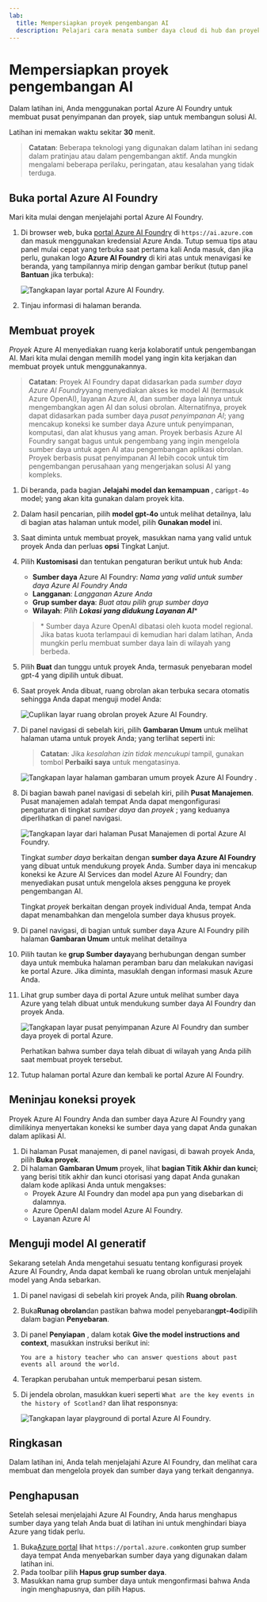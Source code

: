 ```yaml
---
lab:
  title: Mempersiapkan proyek pengembangan AI
  description: Pelajari cara menata sumber daya cloud di hub dan proyek sehingga pengembang disiapkan agar sukses saat membangun solusi AI.
---
```


# Mempersiapkan proyek pengembangan AI

Dalam latihan ini, Anda menggunakan portal Azure AI Foundry untuk membuat pusat penyimpanan dan proyek, siap untuk membangun solusi AI.

Latihan ini memakan waktu sekitar **30** menit.

> **Catatan**: Beberapa teknologi yang digunakan dalam latihan ini sedang dalam pratinjau atau dalam pengembangan aktif. Anda mungkin mengalami beberapa perilaku, peringatan, atau kesalahan yang tidak terduga.

## Buka portal Azure AI Foundry

Mari kita mulai dengan menjelajahi portal Azure AI Foundry.

1. Di browser web, buka [portal Azure AI Foundry](https://ai.azure.com) di `https://ai.azure.com` dan masuk menggunakan kredensial Azure Anda. Tutup semua tips atau panel mulai cepat yang terbuka saat pertama kali Anda masuk, dan jika perlu, gunakan logo **Azure AI Foundry** di kiri atas untuk menavigasi ke beranda, yang tampilannya mirip dengan gambar berikut (tutup panel **Bantuan** jika terbuka):

    ![Tangkapan layar portal Azure AI Foundry.](./media/ai-foundry-home.png)

1. Tinjau informasi di halaman beranda.

## Membuat proyek

*Proyek* Azure AI menyediakan ruang kerja kolaboratif untuk pengembangan AI. Mari kita mulai dengan memilih model yang ingin kita kerjakan dan membuat proyek untuk menggunakannya.

> **Catatan**: Proyek AI Foundry dapat didasarkan pada *sumber daya Azure AI Foundry*yang menyediakan akses ke model AI (termasuk Azure OpenAI), layanan Azure AI, dan sumber daya lainnya untuk mengembangkan agen AI dan solusi obrolan. Alternatifnya, proyek dapat didasarkan pada sumber daya *pusat penyimpanan AI*; yang mencakup koneksi ke sumber daya Azure untuk penyimpanan, komputasi, dan alat khusus yang aman. Proyek berbasis Azure AI Foundry sangat bagus untuk pengembang yang ingin mengelola sumber daya untuk agen AI atau pengembangan aplikasi obrolan. Proyek berbasis pusat penyimpanan AI lebih cocok untuk tim pengembangan perusahaan yang mengerjakan solusi AI yang kompleks.

1. Di beranda, pada bagian **Jelajahi model dan kemampuan** , cari`gpt-4o` model; yang akan kita gunakan dalam proyek kita.
1. Dalam hasil pencarian, pilih **model gpt-4o** untuk melihat detailnya, lalu di bagian atas halaman untuk model, pilih **Gunakan model** ini.
1. Saat diminta untuk membuat proyek, masukkan nama yang valid untuk proyek Anda dan perluas **opsi** Tingkat Lanjut.
1. Pilih **Kustomisasi** dan tentukan pengaturan berikut untuk hub Anda:
    - **Sumber daya** Azure AI Foundry: *Nama yang valid untuk sumber daya Azure AI Foundry Anda*
    - **Langganan**: *Langganan Azure Anda*
    - **Grup sumber daya**: *Buat atau pilih grup sumber daya*
    - **Wilayah**: *Pilih **Lokasi yang didukung Layanan AI***\*

    > \* Sumber daya Azure OpenAI dibatasi oleh kuota model regional. Jika batas kuota terlampaui di kemudian hari dalam latihan, Anda mungkin perlu membuat sumber daya lain di wilayah yang berbeda.

1. Pilih **Buat** dan tunggu untuk proyek Anda, termasuk penyebaran model gpt-4 yang dipilih untuk dibuat.
1. Saat proyek Anda dibuat, ruang obrolan akan terbuka secara otomatis sehingga Anda dapat menguji model Anda:

    ![Cuplikan layar ruang obrolan proyek Azure AI Foundry.](./media/ai-foundry-chat-playground.png)

1. Di panel navigasi di sebelah kiri, pilih **Gambaran Umum** untuk melihat halaman utama untuk proyek Anda; yang terlihat seperti ini:

    > **Catatan**: Jika *kesalahan izin tidak mencukupi* tampil, gunakan tombol **Perbaiki saya** untuk mengatasinya.

    ![Tangkapan layar halaman gambaran umum proyek Azure AI Foundry .](./media/ai-foundry-project.png)

1. Di bagian bawah panel navigasi di sebelah kiri, pilih **Pusat Manajemen**. Pusat manajemen adalah tempat Anda dapat mengonfigurasi pengaturan di tingkat *sumber daya* dan *proyek* ; yang keduanya diperlihatkan di panel navigasi.

    ![Tangkapan layar dari halaman Pusat Manajemen di portal Azure AI Foundry.](./media/ai-foundry-management.png)

    Tingkat *sumber daya* berkaitan dengan **sumber daya Azure AI Foundry** yang dibuat untuk mendukung proyek Anda. Sumber daya ini mencakup koneksi ke Azure AI Services dan model Azure AI Foundry; dan menyediakan pusat untuk mengelola akses pengguna ke proyek pengembangan AI.

    Tingkat *proyek* berkaitan dengan proyek individual Anda, tempat Anda dapat menambahkan dan mengelola sumber daya khusus proyek.

1. Di panel navigasi, di bagian untuk sumber daya Azure AI Foundry pilih halaman **Gambaran Umum** untuk melihat detailnya
1. Pilih tautan ke **grup Sumber daya**yang berhubungan dengan sumber daya untuk membuka halaman peramban baru dan melakukan navigasi ke portal Azure. Jika diminta, masuklah dengan informasi masuk Azure Anda.
1. Lihat grup sumber daya di portal Azure untuk melihat sumber daya Azure yang telah dibuat untuk mendukung sumber daya AI Foundry dan proyek Anda.

    ![Tangkapan layar pusat penyimpanan Azure AI Foundry dan sumber daya proyek di portal Azure.](./media/azure-portal-resources.png)

    Perhatikan bahwa sumber daya telah dibuat di wilayah yang Anda pilih saat membuat proyek tersebut.

1. Tutup halaman portal Azure dan kembali ke portal Azure AI Foundry.

## Meninjau koneksi proyek

Proyek Azure AI Foundry Anda dan sumber daya Azure AI Foundry yang dimilikinya menyertakan koneksi ke sumber daya yang dapat Anda gunakan dalam aplikasi AI.

1. Di halaman Pusat manajemen, di panel navigasi, di bawah proyek Anda, pilih **Buka proyek**.
1. Di halaman **Gambaran Umum** proyek, lihat **bagian Titik Akhir dan kunci**; yang berisi titik akhir dan kunci otorisasi yang dapat Anda gunakan dalam kode aplikasi Anda untuk mengakses:
    - Proyek Azure AI Foundry dan model apa pun yang disebarkan di dalamnya.
    - Azure OpenAI dalam model Azure AI Foundry.
    - Layanan Azure AI

## Menguji model AI generatif

Sekarang setelah Anda mengetahui sesuatu tentang konfigurasi proyek Azure AI Foundry, Anda dapat kembali ke ruang obrolan untuk menjelajahi model yang Anda sebarkan.

1. Di panel navigasi di sebelah kiri proyek Anda, pilih **Ruang obrolan**. 
1. Buka**Runag obrolan**dan pastikan bahwa model penyebaran**gpt-4o**dipilih dalam bagian **Penyebaran**.
1. Di panel **Penyiapan** , dalam kotak **Give the model instructions and context**, masukkan instruksi berikut ini:

    ```
   You are a history teacher who can answer questions about past events all around the world.
    ```

1. Terapkan perubahan untuk memperbarui pesan sistem.
1. Di jendela obrolan, masukkan kueri seperti `What are the key events in the history of Scotland?` dan lihat responsnya:

    ![Tangkapan layar playground di portal Azure AI Foundry.](./media/ai-foundry-playground.png)

## Ringkasan

Dalam latihan ini, Anda telah menjelajahi Azure AI Foundry, dan melihat cara membuat dan mengelola proyek dan sumber daya yang terkait dengannya.

## Penghapusan

Setelah selesai menjelajahi Azure AI Foundry, Anda harus menghapus sumber daya yang telah Anda buat di latihan ini untuk menghindari biaya Azure yang tidak perlu.

1. Buka[Azure portal](https://portal.azure.com) lihat `https://portal.azure.com`konten grup sumber daya tempat Anda menyebarkan sumber daya yang digunakan dalam latihan ini.
1. Pada toolbar pilih **Hapus grup sumber daya**.
1. Masukkan nama grup sumber daya untuk mengonfirmasi bahwa Anda ingin menghapusnya, dan pilih Hapus.
